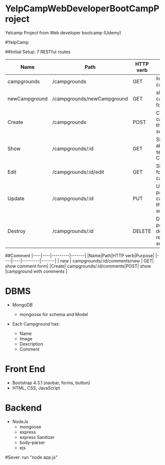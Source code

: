 # YelpCampWebDeveloperBootCampProject

Yelcamp Project from Web developer bootcamp (Udemy)

#YelpCamp

##Initial Setup: 7 RESTful routes

|Name|Path|HTTP verb|Purpose|
|----|----|---------|-------|
|campgrounds|/campgrounds|GET|list all campgrounds|
|newCampground|/campgrounds/newCampground|GET|show new campground form|
|Create|/campgrounds|POST|Create a new campground, then redirect somewhere|
|Show|/campgrounds/:id|GET|Show info about one specific Campground|
|Edit|/campgrounds/:id/edit|GET|Show edit form for one campground|
|Update|/campgrounds/:id|PUT|Update a particular campground, then redirect somewhere|
|Destroy|/campgrounds/:id|DELETE|Delete a particular dog, then redirect somewhere|


##Comment
|----|----|---------|-------|
|Name|Path|HTTP verb|Purpose|
|----|----|---------|-------|
| new | campgrounds/:id/comments/new | GET| show comment form|
|Create| campgrounds/:id/comments|POST| show |campground with comments |

# DBMS
* MongoDB
	* mongoose for schema and Model

* Each Campground has:
   * Name
   * Image
   * Description
   * Comment 

# Front End
* Bootstrap 4.3.1 (navbar, forms, button)
* HTML, CSS, JavaScript

# Backend
  * NodeJs
	* mongoose
	* express
	* express Sanitizer
	* body-parser
	* ejs

#Sever: run "node app.js"
	

